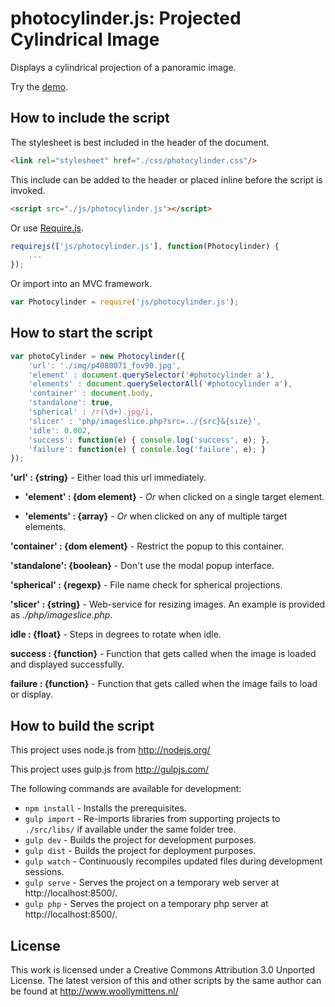 # photocylinder.js: Projected Cylindrical Image

Displays a cylindrical projection of a panoramic image.

Try the <a href="http://www.woollymittens.nl/default.php?url=useful-photocylinder">demo</a>.

## How to include the script

The stylesheet is best included in the header of the document.

```html
<link rel="stylesheet" href="./css/photocylinder.css"/>
```

This include can be added to the header or placed inline before the script is invoked.

```html
<script src="./js/photocylinder.js"></script>
```

Or use [Require.js](https://requirejs.org/).

```js
requirejs(['js/photocylinder.js'], function(Photocylinder) {
	...
});
```

Or import into an MVC framework.

```js
var Photocylinder = require('js/photocylinder.js');
```

## How to start the script

```javascript
var photoCylinder = new Photocylinder({
	'url': './img/p4080071_fov90.jpg',
	'element' : document.querySelector('#photocylinder a'),
	'elements' : document.querySelectorAll('#photocylinder a'),
	'container' : document.body,
	'standalone': true,
	'spherical' : /r(\d+).jpg/i,
	'slicer' : 'php/imageslice.php?src=../{src}&{size}',
	'idle': 0.002,
	'success': function(e) { console.log('success', e); },
	'failure': function(e) { console.log('failure', e); }
});
```

**'url' : {string}** - Either load this url immediately.

- **'element' : {dom element}** - *Or* when clicked on a single target element.

- **'elements' : {array}** - *Or* when clicked on any of multiple target elements.

**'container' : {dom element}** - Restrict the popup to this container.

**'standalone': {boolean}** - Don't use the modal popup interface.

**'spherical' : {regexp}** - File name check for spherical projections.

**'slicer' : {string}** - Web-service for resizing images. An example is provided as *./php/imageslice.php*.

**idle : {float}** - Steps in degrees to rotate when idle.

**success : {function}** - Function that gets called when the image is loaded and displayed successfully.

**failure : {function}** - Function that gets called when the image fails to load or display.

## How to build the script

This project uses node.js from http://nodejs.org/

This project uses gulp.js from http://gulpjs.com/

The following commands are available for development:
+ `npm install` - Installs the prerequisites.
+ `gulp import` - Re-imports libraries from supporting projects to `./src/libs/` if available under the same folder tree.
+ `gulp dev` - Builds the project for development purposes.
+ `gulp dist` - Builds the project for deployment purposes.
+ `gulp watch` - Continuously recompiles updated files during development sessions.
+ `gulp serve` - Serves the project on a temporary web server at http://localhost:8500/.
+ `gulp php` - Serves the project on a temporary php server at http://localhost:8500/.

## License

This work is licensed under a Creative Commons Attribution 3.0 Unported License. The latest version of this and other scripts by the same author can be found at http://www.woollymittens.nl/
